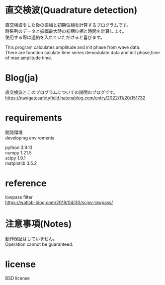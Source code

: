 # 直交検波(Quadrature detection)
直交検波をした後の振幅と初期位相を計算するプログラムです。  
時系列のデータと振幅最大時の初期位相と時間を計算します。  
使用する際は連絡を入れていただけると喜びます。  

This program calculates amplitude and init phase from wave data.  
There are function calulate time series demodulate data and init phase,time of max amplitude time.  

# Blog(ja)
直交検波とこのプログラムについての説明のブログです。
https://navigatesafetyfield.hatenablog.com/entry/2022/11/20/151732

# requirements
開発環境  
developing enviroments  

python 3.9.13  
numpy  1.21.5  
scipy 1.9.1  
matplotlib 3.5.2  

# reference  
lowpass filter  
https://watlab-blog.com/2019/04/30/scipy-lowpass/

# 注意事項(Notes)  
動作保証はしていません。  
Operation cannot be guaranteed.  

# license  
BSD license  
